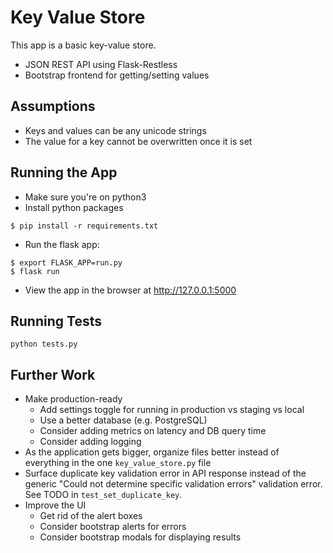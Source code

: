 # Key Value Store
This app is a basic key-value store.
* JSON REST API using Flask-Restless
* Bootstrap frontend for getting/setting values

## Assumptions
* Keys and values can be any unicode strings
* The value for a key cannot be overwritten once it is set

## Running the App
* Make sure you're on python3
* Install python packages
```
$ pip install -r requirements.txt
```
* Run the flask app:
```
$ export FLASK_APP=run.py
$ flask run
```
* View the app in the browser at http://127.0.0.1:5000

## Running Tests
```
python tests.py
```

## Further Work
* Make production-ready
  * Add settings toggle for running in production vs staging vs local
  * Use a better database (e.g. PostgreSQL)
  * Consider adding metrics on latency and DB query time
  * Consider adding logging
* As the application gets bigger, organize files better instead of everything in the one `key_value_store.py` file
* Surface duplicate key validation error in API response instead of 
the generic "Could not determine specific validation errors" validation 
error. See TODO in `test_set_duplicate_key`.
* Improve the UI
  * Get rid of the alert boxes
  * Consider bootstrap alerts for errors
  * Consider bootstrap modals for displaying results